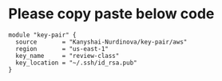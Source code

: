 # Please copy paste below code

```
module "key-pair" {
  source       = "Kanyshai-Nurdinova/key-pair/aws"
  region       = "us-east-1"
  key_name     = "review-class"
  key_location = "~/.ssh/id_rsa.pub"
}
```
